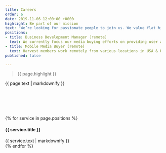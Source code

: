 ```yaml
---
title: Careers
order: 6
date: 2019-11-06 12:00:00 +0000
highlight: Be part of our mission
text: "We’re looking for passionate people to join us. We value flat hierarchies, clear communication, and full ownership and responsibility. This text is directly stolen from Pitch.com."
positions:
- title: Business Development Manager (remote)
  text: We currently focus our media buying efforts on providing user acqusition to mobile apps. However, we are expanding into new verticals within the mobile performance marketing industry and we're looking for additional, creative team members to create that future together.
- title: Mobile Media Buyer (remote)
  text: Harvest members work remotely from various locations in USA & UK/Germany based on flexible conditions and strong teamwork. If you're looking to grow a new startup while working from any location in the world on your own terms, this will be a great fit for you.
published: false

---
```

<div class="row">
  <div class="col-xs-12 col-sm-6">
    <blockquote><p>{{ page.highlight }}</p></blockquote>
  </div>
  <div class="col-xs-12 col-sm-6">
    {{ page.text | markdownify }}
  </div>
</div>

<div class="row u-menu-paddding" style="margin-top: 6rem;">

{% for service in page.positions %}
<div class="col-xs-12 col-sm-4">
  <div class="item">
    <h4>{{ service.title }}</h4>
    {{ service.text | markdownify }}
  </div>
</div>
{% endfor %}

</div>